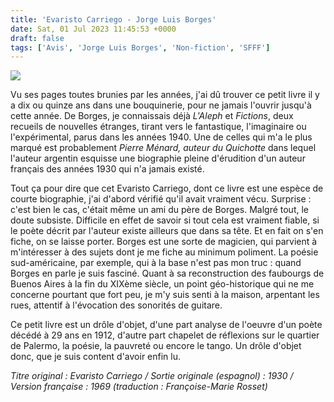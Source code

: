 ```yaml
---
title: 'Evaristo Carriego - Jorge Luis Borges'
date: Sat, 01 Jul 2023 11:45:53 +0000
draft: false
tags: ['Avis', 'Jorge Luis Borges', 'Non-fiction', 'SFFF']
---
```


![](https://carnetslunaires.wordpress.com/wp-content/uploads/2023/06/evaristocarriego.jpg?w=616)

Vu ses pages toutes brunies par les années, j'ai dû trouver ce petit livre il y a dix ou quinze ans dans une bouquinerie, pour ne jamais l'ouvrir jusqu'à cette année. De Borges, je connaissais déjà _L'Aleph_ et _Fictions_, deux recueils de nouvelles étranges, tirant vers le fantastique, l'imaginaire ou l'expérimental, parus dans les années 1940. Une de celles qui m'a le plus marqué est probablement _Pierre Ménard, auteur du Quichotte_ dans lequel l'auteur argentin esquisse une biographie pleine d'érudition d'un auteur français des années 1930 qui n'a jamais existé.

Tout ça pour dire que cet Evaristo Carriego, dont ce livre est une espèce de courte biographie, j'ai d'abord vérifié qu'il avait vraiment vécu. Surprise : c'est bien le cas, c'était même un ami du père de Borges. Malgré tout, le doute subsiste. Difficile en effet de savoir si tout cela est vraiment fiable, si le poète décrit par l'auteur existe ailleurs que dans sa tête. Et en fait on s'en fiche, on se laisse porter. Borges est une sorte de magicien, qui parvient à m'intéresser à des sujets dont je me fiche au minimum poliment. La poésie sud-américaine, par exemple, qui à la base n'est pas mon truc : quand Borges en parle je suis fasciné. Quant à sa reconstruction des faubourgs de Buenos Aires à la fin du XIXème siècle, un point géo-historique qui ne me concerne pourtant que fort peu, je m'y suis senti à la maison, arpentant les rues, attentif à l'évocation des sonorités de guitare.

Ce petit livre est un drôle d'objet, d'une part analyse de l'oeuvre d'un poète décédé à 29 ans en 1912, d'autre part chapelet de réflexions sur le quartier de Palermo, la poésie, la pauvreté ou encore le tango. Un drôle d'objet donc, que je suis content d'avoir enfin lu.

_Titre original : _Evaristo Carriego _/ Sortie originale (espagnol) : 1930 / Version française : 1969 (traduction :_ Françoise-Marie Rosset_)_